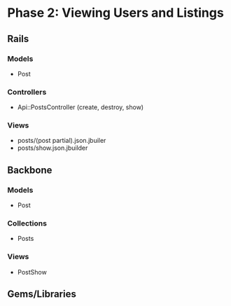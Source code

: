 # Phase 2: Viewing Users and Listings

## Rails
### Models
* Post

### Controllers
* Api::PostsController (create, destroy, show)

### Views
* posts/(post partial).json.jbuiler
* posts/show.json.jbuilder

## Backbone
### Models
* Post

### Collections
* Posts

### Views
* PostShow

## Gems/Libraries
